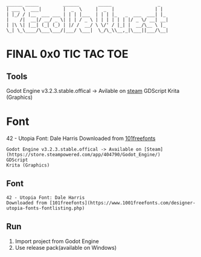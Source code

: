 ```
______ _____         ______       _____                 _   
| ___ \  ___|        |  _  \     |  _  |               | |  
| |_/ / |__  ___ ___ | | | |___  | | | |_   _  ___  ___| |_ 
|    /|  __|/ __/ _ \| | | / _ \ | | | | | | |/ _ \/ __| __|
| |\ \| |__| (_| (_) | |/ /  __/ \ \/' / |_| |  __/\__ \ |_ 
\_| \_\____/\___\___/|___/ \___|  \_/\_\\__,_|\___||___/\__|
```

# FINAL 0x0 TIC TAC TOE 

## Tools
Godot Engine v3.2.3.stable.offical -> Avilable on [steam](https://store.steampowered.com/app/404790/Godot_Engine/)
GDScript
Krita (Graphics)

# Font
42 - Utopia Font: Dale Harris
Downloaded from [101freefonts](https://www.1001freefonts.com/designer-utopia-fonts-fontlisting.php)

```
Godot Engine v3.2.3.stable.offical -> Available on [Steam](https://store.steampowered.com/app/404790/Godot_Engine/)
GDScript
Krita (Graphics)
```

## Font
```
42 - Utopia Font: Dale Harris
Downloaded from [101freefonts](https://www.1001freefonts.com/designer-utopia-fonts-fontlisting.php)
```

## Run
1. Import project from Godot Engine
2. Use release pack(available on Windows)
